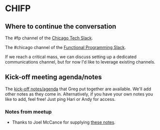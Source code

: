 # CHIFP

## Where to continue the conversation

The #fp channel of the [Chicago Tech Slack](http://www.chicagotechslack.com/).

The #chicago channel of the [Functional Programming Slack](https://fpchat-invite.herokuapp.com/).

If we reach a critical mass, we can discuss setting up a dedicated communications channel, but for now I'd like to leverage existing channels.

## Kick-off meeting agenda/notes

The [kick-off notes/agenda](kick-off-agenda-notes.md) that Greg put together are available. We'll add other notes as they come in. Alternatively, if you have your own notes you like to add, feel free! Just ping Hari or Andy for access.

### Notes from meetup
 * Thanks to Joel McCance for supplying [these notes](kick-off-notes.md).

